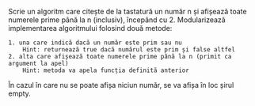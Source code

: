 Scrie un algoritm care citește de la tastatură un număr n și afișează toate numerele prime până la n (inclusiv), începând cu 2. Modularizează implementarea algoritmului folosind două metode:

    1. una care indică dacă un număr este prim sau nu
        Hint: returnează true dacă numărul este prim și false altfel
    2. alta care afișează toate numerele prime până la n (primit ca argument la apel)
        Hint: metoda va apela funcția definită anterior

În cazul în care nu se poate afișa niciun număr, se va afișa în loc șirul empty. 
